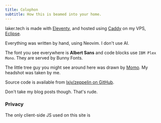```yaml
---
title: Colophon
subtitle: How this is beamed into your home.
---
```


laker.tech is made with [Eleventy](https://11ty.dev), and hosted using [Caddy](https://caddyserver.com) on my VPS, [Eclipse](https://eclipse.laker.tech).

Everything was written by hand, using Neovim. I don't use AI.

The font you see everywhere is **Albert Sans** and code blocks use `IBM Plex Mono`. They are served by Bunny Fonts.

The little tree guy you might see around here was drawn by [Momo](https://heyheymomo.com). My headshot was taken by me.

Source code is available from [lxjv/zeppelin on GitHub](https://github.com/lxjv/zeppelin).

Don't take my blog posts though. That's rude.

### Privacy
The only client-side JS used on this site is 